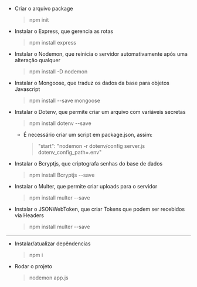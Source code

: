 - Criar o arquivo package

  > npm init

- Instalar o Express, que gerencia as rotas

  > npm install express

- Instalar o Nodemon, que reinicia o servidor automativamente após uma alteração qualquer

  > npm install -D nodemon

- Instalar o Mongoose, que traduz os dados da base para objetos Javascript

  > npm install --save mongoose

- Instalar o Dotenv, que permite criar um arquivo com variáveis secretas

  > npm install dotenv --save

  - É necessário criar um script em package.json, assim:

    > "start": "nodemon -r dotenv/config server.js dotenv_config_path=.env"

- Instalar o Bcryptjs, que criptografa senhas do base de dados

  > npm install Bcryptjs --save

- Instalar o Multer, que permite criar uploads para o servidor

  > npm install multer --save

- Instalar o JSONWebToken, que criar Tokens que podem ser recebidos via Headers

  > npm install multer --save

---

- Instalar/atualizar depêndencias

  > npm i

- Rodar o projeto

  > nodemon app.js
